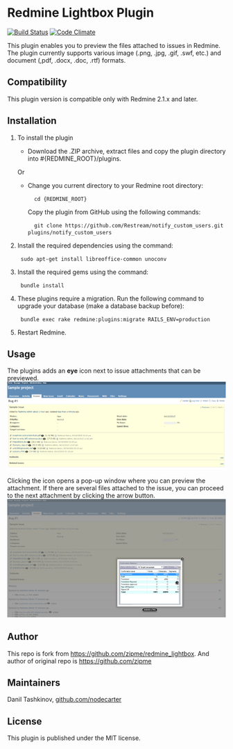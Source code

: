 # Redmine Lightbox Plugin

[![Build Status](https://travis-ci.org/Restream/redmine_lightbox.png?branch=master)](https://travis-ci.org/Restream/redmine_lightbox)
[![Code Climate](https://codeclimate.com/github/Restream/redmine_lightbox.png)](https://codeclimate.com/github/Restream/redmine_lightbox)

This plugin enables you to preview the files attached to issues in Redmine. The plugin currently supports various image (.png, .jpg, .gif, .swf, etc.) and document (,pdf, .docx, .doc, .rtf) formats.

## Compatibility

This plugin version is compatible only with Redmine 2.1.x and later.

## Installation

1. To install the plugin
    * Download the .ZIP archive, extract files and copy the plugin directory into #{REDMINE_ROOT}/plugins.
    
    Or

    * Change you current directory to your Redmine root directory:  

            cd {REDMINE_ROOT}
            
      Copy the plugin from GitHub using the following commands:
      
            git clone https://github.com/Restream/notify_custom_users.git plugins/notify_custom_users
            
2. Install the required dependencies using the command:

        sudo apt-get install libreoffice-common unoconv


3. Install the required gems using the command:  

        bundle install  
      
4. These plugins require a migration. Run the following command to upgrade your database (make a database backup before):  

        bundle exec rake redmine:plugins:migrate RAILS_ENV=production
            
5. Restart Redmine.

## Usage

The plugins adds an **eye** icon next to issue attachments that can be previewed.  
![preview icon](doc/lightbox_1.PNG)

Clicking the icon opens a pop-up window where you can preview the attachment. If there are several files attached to the issue, you can proceed to the next attachment by clicking the arrow button.
![preview pop-up](doc/lightbox_2.PNG)

## Author

This repo is fork from https://github.com/zipme/redmine_lightbox. And author of original repo is https://github.com/zipme 

## Maintainers

Danil Tashkinov, [github.com/nodecarter](https://github.com/nodecarter)


## License

This plugin is published under the MIT license.